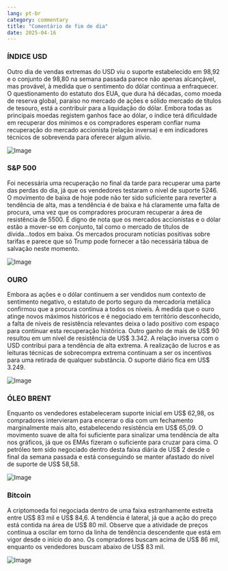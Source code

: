 ```yaml
---
lang: pt-br
category: commentary
title: "Comentário de fim de dia"
date: 2025-04-16
---
```


### ÍNDICE USD

Outro dia de vendas extremas do USD viu o suporte estabelecido em 98,92 e o conjunto de 98,80 na semana passada parece não apenas alcançável, mas provável, à medida que o sentimento do dólar continua a enfraquecer. O questionamento do estatuto dos EUA, que dura há décadas, como moeda de reserva global, paraíso no mercado de ações e sólido mercado de títulos de tesouro, está a contribuir para a liquidação do dólar. Embora todas as principais moedas registem ganhos face ao dólar, o índice terá dificuldade em recuperar dos mínimos e os compradores esperam confiar numa recuperação do mercado accionista (relação inversa) e em indicadores técnicos de sobrevenda para oferecer algum alívio.

![Image](https://markleighedu.github.io/img/Apr-2025/16-Apr-2025/usdindex.jpg)

### S&P 500

Foi necessária uma recuperação no final da tarde para recuperar uma parte das perdas do dia, já que os vendedores testaram o nível de suporte 5246. O movimento de baixa de hoje pode não ter sido suficiente para reverter a tendência de alta, mas a tendência é de baixa e há claramente uma falta de procura, uma vez que os compradores procuram recuperar a área de resistência de 5500. É digno de nota que os mercados accionistas e o dólar estão a mover-se em conjunto, tal como o mercado de títulos de dívida...todos em baixa. Os mercados procuram notícias positivas sobre tarifas e parece que só Trump pode fornecer a tão necessária tábua de salvação neste momento.  

![Image](https://markleighedu.github.io/img/Apr-2025/16-Apr-2025/sp500.jpg)

### OURO

Embora as ações e o dólar continuem a ser vendidos num contexto de sentimento negativo, o estatuto de porto seguro da mercadoria metálica confirmou que a procura continua a todos os níveis. À medida que o ouro atinge novos máximos históricos e é negociado em território desconhecido, a falta de níveis de resistência relevantes deixa o lado positivo com espaço para continuar esta recuperação histórica. Outro ganho de mais de US$ 90 resultou em um nível de resistência de US$ 3.342. A relação inversa com o USD contribui para a tendência de alta extrema. A realização de lucros e as leituras técnicas de sobrecompra extrema continuam a ser os incentivos para uma retirada de qualquer substância. O suporte diário fica em US$ 3.249. 

![Image](https://markleighedu.github.io/img/Apr-2025/16-Apr-2025/gold.jpg)

### ÓLEO BRENT

Enquanto os vendedores estabeleceram suporte inicial em US$ 62,98, os compradores intervieram para encerrar o dia com um fechamento marginalmente mais alto, estabelecendo resistência em US$ 65,09. O movimento suave de alta foi suficiente para sinalizar uma tendência de alta nos gráficos, já que os EMAs fizeram o suficiente para cruzar para cima. O petróleo tem sido negociado dentro desta faixa diária de US$ 2 desde o final da semana passada e está conseguindo se manter afastado do nível de suporte de US$ 58,58. 

![Image](https://markleighedu.github.io/img/Apr-2025/16-Apr-2025/brentoil.jpg)

### Bitcoin

A criptomoeda foi negociada dentro de uma faixa estranhamente estreita entre US$ 83 mil e US$ 84,6. A tendência é lateral, já que a ação do preço está contida na área de US$ 80 mil. Observe que a atividade de preços continua a oscilar em torno da linha de tendência descendente que está em vigor desde o início do ano. Os compradores buscam acima de US$ 86 mil, enquanto os vendedores buscam abaixo de US$ 83 mil.

![Image](https://markleighedu.github.io/img/Apr-2025/16-Apr-2025/bitcoin.jpg)

